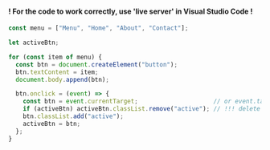 ﻿#### ! For the code to work correctly, use 'live server' in Visual Studio Code !

```js
const menu = ["Menu", "Home", "About", "Contact"];

let activeBtn;

for (const item of menu) {
  const btn = document.createElement("button");
  btn.textContent = item;
  document.body.append(btn);

  btn.onclick = (event) => {
    const btn = event.currentTarget;                     // or event.target
    if (activeBtn) activeBtn.classList.remove("active"); // !!! delete the old active button !!! 
    btn.classList.add("active");
    activeBtn = btn;
  };
}
```

